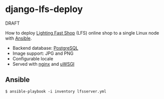 django-lfs-deploy
=================

DRAFT

How to deploy [Lighting Fast Shop](http://www.getlfs.com) (LFS) online shop to a single Linux node with [Ansible](http://www.ansible.com/home).

* Backend database: [PostgreSQL](http://www.postgresql.org)
* Image support: JPG and PNG
* Configurable locale
* Served with [nginx](http://nginx.org) and [uWSGI](http://uwsgi-docs.readthedocs.org/en/latest/)

Ansible
-------

```Shell
$ ansible-playbook -i inventory lfsserver.yml
```
